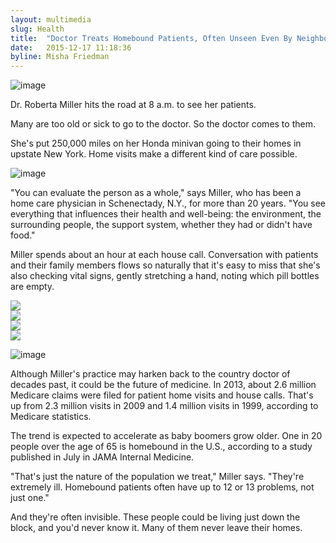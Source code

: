 ```yaml
---
layout: multimedia
slug: Health
title:  "Doctor Treats Homebound Patients, Often Unseen Even By Neighbors"
date:   2015-12-17 11:18:36
byline: Misha Friedman
---
```


![image](http://media.npr.org/assets/img/2015/10/13/mobile-doctor-1_custom-c1df33688cb42361b39751e7d61de4ebfd42d404-s2500-c85.jpg)

<div class="body-copy">
<p>Dr. Roberta Miller hits the road at 8 a.m. to see her patients.</p>
<p>Many are too old or sick to go to the doctor. So the doctor comes to them.</p>
<p>She's put 250,000 miles on her Honda minivan going to their homes in upstate New York. Home visits make a different kind of care possible.</p>
</div>

![image](http://media.npr.org/assets/img/2015/10/13/mobile-doctor-2_custom-e717d6c4873ed0de6f5a30eee27ba583cb6963ca-s2300-c85.jpg)

<div class="body-copy">
<p>"You can evaluate the person as a whole," says Miller, who has been a home care physician in Schenectady, N.Y., for more than 20 years. "You see everything that influences their health and well-being: the environment, the surrounding people, the support system, whether they had or didn't have food."</p>

<p>Miller spends about an hour at each house call. Conversation with patients and their family members flows so naturally that it's easy to miss that she's also checking vital signs, gently stretching a hand, noting which pill bottles are empty.</p>
</div>

<div class="image-container">
  <div class="two">
    <img class="left" src="{{ site.baseurl }}/images/grid-photo-01.jpg">
  </div>
  <div class="two">
    <img class="right" src="{{ site.baseurl }}/images/grid-photo-02.jpg">
  </div>
</div>

<div class="image-container">
  <div class="two">
    <img class="left" src="{{ site.baseurl }}/images/grid-photo-04.jpg">
  </div>
  <div class="two">
    <img class="right" src="{{ site.baseurl }}/images/grid-photo-05.jpg">
  </div>
</div>

![image](http://media.npr.org/assets/img/2015/10/13/mobile-doctor-2_custom-e717d6c4873ed0de6f5a30eee27ba583cb6963ca-s2300-c85.jpg)

<div class="body-copy">
  <p>Although Miller's practice may harken back to the country doctor of decades past, it could be the future of medicine. In 2013, about 2.6 million Medicare claims were filed for patient home visits and house calls. That's up from 2.3 million visits in 2009 and 1.4 million visits in 1999, according to Medicare statistics.</p>

  <p>The trend is expected to accelerate as baby boomers grow older. One in 20 people over the age of 65 is homebound in the U.S., according to a study published in July in JAMA Internal Medicine.</p>

  <p>"That's just the nature of the population we treat," Miller says. "They're extremely ill. Homebound patients often have up to 12 or 13 problems, not just one."</p>

  <p>And they're often invisible. These people could be living just down the block, and you'd never know it. Many of them never leave their homes.</p>
</div>
